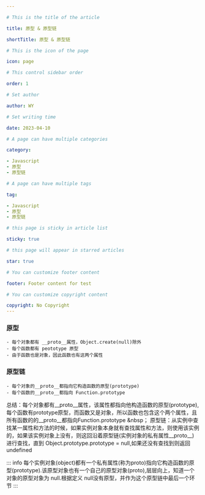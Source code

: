 ```yaml
---

# This is the title of the article

title: 原型 & 原型链

shortTitle: 原型 & 原型链

# This is the icon of the page

icon: page

# This control sidebar order

order: 1

# Set author

author: WY

# Set writing time

date: 2023-04-10

# A page can have multiple categories

category:

- Javascript
- 原型
- 原型链

# A page can have multiple tags

tag:

- Javascript
- 原型
- 原型链

# this page is sticky in article list

sticky: true

# this page will appear in starred articles

star: true

# You can customize footer content

footer: Footer content for test

# You can customize copyright content

copyright: No Copyright
---
```


<!-- more -->

### 原型

    - 每个对象都有 __proto__属性，Object.create(null)除外
    - 每个函数都有 peototype 原型
    - 由于函数也是对象，因此函数也有这两个属性
  
### 原型链

    - 每个对象的__proto__都指向它构造函数的原型(prototype)
    - 每个函数的__proto__都指向 Function.prototype

总结：每个对象都有__proto__属性，该属性都指向他构造函数的原型(prototype),每个函数有prototype原型，而函数又是对象，所以函数也包含这个两个属性，且所有函数的的__proto__都指向Function.prototype &nbsp；
     原型链：从实例中查找某一属性和方法的时候，如果实例对象本身就有查找属性和方法，则使用该实例的，如果该实例对象上没有，则这回沿着原型链(实例对象的私有属性__proto__)进行查找，直到
Object.prototype.prototype = null,如果还没有查找到则返回 undefined

 ::: info
     每个实例对象(object)都有一个私有属性(称为proto)指向它构造函数的原型(prototype).该原型对象也有一个自己的原型对象(proto),层层向上，知道一个对象的原型对象为 null.根据定义 null没有原型，并作为这个原型链中最后一个环节
  :::
